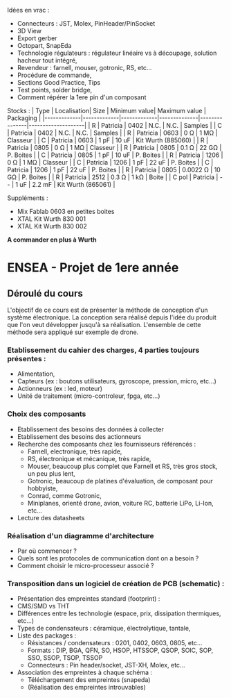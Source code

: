 Idées en vrac : 
* Connecteurs : JST, Molex, PinHeader/PinSocket
* 3D View
* Export gerber
* Octopart, SnapEda
* Technologie régulateurs : régulateur linéaire vs à découpage, solution hacheur tout intégré,
* Revendeur : farnell, mouser, gotronic, RS, etc...
* Procédure de commande,
* Sections Good Practice, Tips
* Test points, solder bridge,
* Comment répérer la 1ere pin d'un composant

Stocks :
| Type        | Localisation| Size        | Minimum value| Maximum value | Packaging          |
|-------------|-------------|-------------|--------------|---------------|--------------------|
| R           | Patricia    | 0402        | N.C.         | N.C.          | Samples            |
| C           | Patricia    | 0402        | N.C.         | N.C.          | Samples            |
| R           | Patricia    | 0603        | 0 Ω          | 1 MΩ          | Classeur           |
| C           | Patricia    | 0603        | 1 pF         | 10 uF         | Kit Wurth (885060) |
| R           | Patricia    | 0805        | 0 Ω          | 1 MΩ          | Classeur           |
| R           | Patricia    | 0805        | 0.1 Ω        | 22 GΩ         | P. Boites          |
| C           | Patricia    | 0805        | 1 pF         | 10 uF         | P. Boites          |
| R           | Patricia    | 1206        | 0 Ω          | 1 MΩ          | Classeur           |
| C           | Patricia    | 1206        | 1 pF         | 22 uF         | P. Boites          |
| C           | Patricia    | 1206        | 1 pF         | 22 uF         | P. Boites          |
| R           | Patricia    | 0805        | 0.0022 Ω     | 10 GΩ         | P. Boites          |
| R           | Patricia    | 2512        | 0.3 Ω        | 1 kΩ          | Boite              |
| C pol       | Patricia    | --          | 1 uF         | 2.2 mF        | Kit Wurth (865061) |

Suppléments :
* Mix Fablab 0603 en petites boites
* XTAL Kit Wurth 830 001
* XTAL Kit Wurth 830 002

**A commander en plus à Wurth**

# ENSEA - Projet de 1ere année

## Déroulé du cours

L'objectif de ce cours est de présenter la méthode de conception d'un système électronique.
La conception sera réalisé depuis l'idée du produit que l'on veut développer jusqu'à sa réalisation.
L'ensemble de cette méthode sera appliqué sur exemple de drone.

### Etablissement du cahier des charges, 4 parties toujours présentes :
* Alimentation,
* Capteurs (ex : boutons utilisateurs, gyroscope, pression, micro, etc...)
* Actionneurs (ex : led, moteur)
* Unité de traitement (micro-controleur, fpga, etc...)

### Choix des composants
* Etablissement des besoins des données à collecter
* Etablissement des besoins des actionneurs 
* Recherche des composants chez les fournisseurs référencés :
  * Farnell, electronique, très rapide,
  * RS, électronique et mécanique, très rapide,
  * Mouser, beaucoup plus complet que Farnell et RS, très gros stock, un peu plus lent,
  * Gotronic, beaucoup de platines d'évaluation, de composant pour hobbyiste,
  * Conrad, comme Gotronic,
  * Miniplanes, orienté drone, avion, voiture RC, batterie LiPo, Li-Ion, etc...
* Lecture des datasheets

### Réalisation d'un diagramme d'architecture
* Par où commencer ?
* Quels sont les protocoles de communication dont on a besoin ?
* Comment choisir le micro-processeur associé ? 

### Transposition dans un logiciel de création de PCB (schematic) :
* Présentation des empreintes standard (footprint) :
* CMS/SMD vs THT
* Différences entre les technologie (espace, prix, dissipation thermiques, etc...)
* Types de condensateurs : céramique, électrolytique, tantale,
* Liste des packages : 
  * Résistances / condensateurs : 0201, 0402, 0603, 0805, etc...
  * Formats : DIP, BGA, QFN, SO, HSOP, HTSSOP, QSOP, SOIC, SOP, SSO, SSOP, TSOP, TSSOP
  * Connecteurs : Pin header/socket, JST-XH, Molex, etc...
* Association des empreintes à chaque schéma :
  * Téléchargement des empreintes (snapeda)
  * (Réalisation des empreintes introuvables)
 
  



